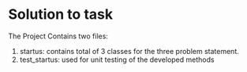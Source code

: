 # Solution to task


The Project Contains two files:
1) startus: contains total of 3 classes for the three problem statement.
2) test_startus: used for unit testing of the developed methods
